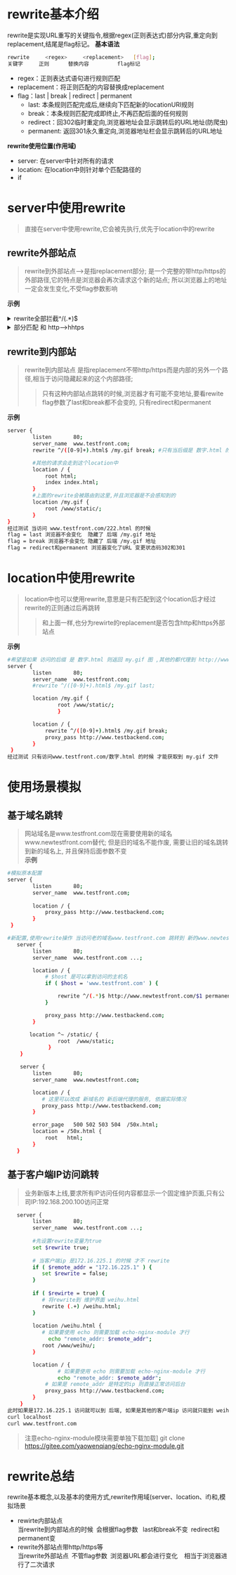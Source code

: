 # rewrite基本介绍
rewrite是实现URL重写的关键指令,根据regex(正则表达式)部分内容,重定向到replacement,结尾是flag标记。
**基本语法**  
```bash
rewrite 	<regex> 	<replacement> 	[flag];
关键字     正则      替换内容         flag标记
``` 
- regex：正则表达式语句进行规则匹配  
- replacement：将正则匹配的内容替换成replacement  
- flag：last | break | redirect | permanent  
  + last: 本条规则匹配完成后,继续向下匹配新的locationURI规则  
  + break：本条规则匹配完成即终止,不再匹配后面的任何规则  
  + redirect：回302临时重定向,浏览器地址会显示跳转后的URL地址(防爬虫)  
  + permanent: 返回301永久重定向,浏览器地址栏会显示跳转后的URL地址

**rewrite使用位置(作用域)**  
- server: 在server中针对所有的请求  
- location: 在location中则针对单个匹配路径的  
- if  

# server中使用rewrite
>直接在server中使用rewrite,它会被先执行,优先于location中的rewrite 
## rewrite外部站点
>rewrite到外部站点-->是指replacement部分;
是一个完整的带http/https的外部路径,它的特点是浏览器会再次请求这个新的站点;
所以浏览器上的地址一定会发生变化,不受flag参数影响   

**示例**  
<details>
  <summary>rewrite全部拦截^/(.*)$</summary>
  <pre><code>
server {
        listen       80;
        server_name  www.testfront.com;
        #由于是外部站点带http/s的所以不受flag影响break last .. 都会进行跳转并且变更浏览器url
        rewrite ^/(.*)$ https://www.163.com break;

        location / {
            root html;
            index index.html;
        }
}
#所有的请求都转发了https://www.163.com
  </code></pre>
</details>

<details>
  <summary>部分匹配 和 http-->hhtps</summary>
  <pre><code>
server {
        listen       80;
        server_name  www.testfront.com;
        #只有当后缀是 数字.html 的时候才会转发到  https://www.163.com
        rewrite ^/([0-9]+).html$ https://www.163.com break;
        #其他的请求会走到这个location中
        location / {
            root html;
            index index.html;
        }
}
---
server {
        listen       80;
        server_name  www.testfront.com;      
        rewrite ^(.*)$ https://www.163.com permanent;
       
        #location / {
        #    root html;
        #    index index.html;
        #}
}
  </code></pre>
</details>

## rewrite到内部站  

>rewrite到内部站点 是指replacement不带http/https而是内部的另外一个路径,相当于访问隐藏起来的这个内部路径;  
>>只有这种内部站点跳转的时候,浏览器才有可能不变地址,要看rewite flag参数了last和break都不会变的, 只有redirect和permanent 
 
**示例**  
```bash
server {
        listen       80;
        server_name  www.testfront.com;
        rewrite ^/([0-9]+).html$ /my.gif break; #只有当后缀是 数字.html 的时候才会转发到  www.testfront.com

        #其他的请求会走到这个location中
        location / {
            root html;
            index index.html;
        }
        #上面的rewrite会被路由到这里,并且浏览器是不会感知到的 
        location /my.gif {
            root /www/static/;
        }
}
经过测试 当访问 www.testfront.com/222.html 的时候
flag = last 浏览器不会变化  隐藏了 后端 /my.gif 地址
flag = break 浏览器不会变化 隐藏了 后端 /my.gif 地址
flag = redirect和permanent 浏览器变化了URL 变更状态码302和301
```
# location中使用rewrite
>location中也可以使用rewrite,意思是只有匹配到这个location后才经过rewrite的正则通过后再跳转
 >>和上面一样,也分为rewirte的replacement是否包含http和https外部站点  
 
**示例**  
```bash
#希望是如果 访问的后缀 是 数字.html 则返回 my.gif 图 ,其他的都代理到 http://www.testbackend.com
server {
        listen       80;
        server_name  www.testfront.com;
        #rewrite ^/([0-9]+).html$ /my.gif last;

        location /my.gif {
	   			root /www/static/;
				}

        location / {
            rewrite ^/([0-9]+).html$ /my.gif break;
            proxy_pass http://www.testbackend.com;
        }
 }
经过测试 只有访问www.testfront.com/数字.html 的时候 才能获取到 my.gif 文件
```
# 使用场景模拟
## 基于域名跳转
>网站域名是www.testfront.com现在需要使用新的域名www.newtestfront.com替代;
 但是旧的域名不能作废, 需要让旧的域名跳转到新的域名上, 并且保持后面参数不变  
**示例** 
```bash
#模拟原本配置
server {
        listen       80;
        server_name  www.testfront.com;
        
        location / { 
            proxy_pass http://www.testbackend.com;
        }
 }

#新配置,使用rewrite操作 当访问老的域名www.testfront.com 跳转到 新的www.newtestfront.com
   server {
        listen       80;
        server_name  www.testfront.com ...;

        location / {
            # $host 是可以拿到访问的主机名
            if ( $host = 'www.testfront.com' ) {

                rewrite ^/(.*)$ http://www.newtestfront.com/$1 permanent;
            }

            proxy_pass http://www.testbackend.com;
        }

       location ^~ /static/ {
	    		root  /www/static;
			 }
    }

    server {
        listen       80;
        server_name  www.newtestfront.com;

        location / {
           # 这里可以改成 新域名的 新后端代理的服务, 依据实际情况
           proxy_pass http://www.testbackend.com;
        }

        error_page   500 502 503 504  /50x.html;
        location = /50x.html {
            root   html;
        }
   }
``` 
## 基于客户端IP访问跳转
>业务新版本上线,要求所有IP访问任何内容都显示一个固定维护页面,只有公司IP:192.168.200.100访问正常  

```bash
   server {
        listen       80;
        server_name  www.testfront.com ...;
        
        #先设置rewrite变量为true
        set $rewrite true;
         
        # 当客户端ip 是172.16.225.1 的时候 才不 rewrite
        if ( $remote_addr = "172.16.225.1" ) {
           set $rewrite = false;
        }
        
        if ( $rewirte = true) {
           # 将rewrite到 维护界面 weihu.html
           rewrite (.+) /weihu.html; 
        }
        
        location /weihu.html {
           # 如果要使用 echo 则需要加载 echo-nginx-module 才行
        	 echo "remote_addr: $remote_addr";
           root /www/weihu/;
        }

        location / {
         		# 如果要使用 echo 则需要加载 echo-nginx-module 才行
        		echo "remote_addr: $remote_addr";
            # 如果是 remote_addr 是特定的ip 则直接正常访问后台
            proxy_pass http://www.testbackend.com;
        }
    }
此时如果是172.16.225.1 访问就可以到 后端, 如果是其他的客户端ip 访问就只能到 weihu.html 页面
curl localhost
curl www.testfront.com
```
>注意echo-nginx-module模块需要单独下载加载]
 git clone https://gitee.com/yaowenqiang/echo-nginx-module.git  


# rewrite总结
rewrite基本概念,以及基本的使用方式,rewrite作用域(server、location、if)和,模拟场景  
- rewirte内部站点    
  当rewrite到内部站点的时候&ensp;会根据flag参数&ensp; last和break不变&ensp;redirect和permanent变  
- rewrite外部站点带http/https等  
  当rewrite外部站点&ensp;不管flag参数&ensp;浏览器URL都会进行变化 &ensp; 相当于浏览器进行了二次请求 
